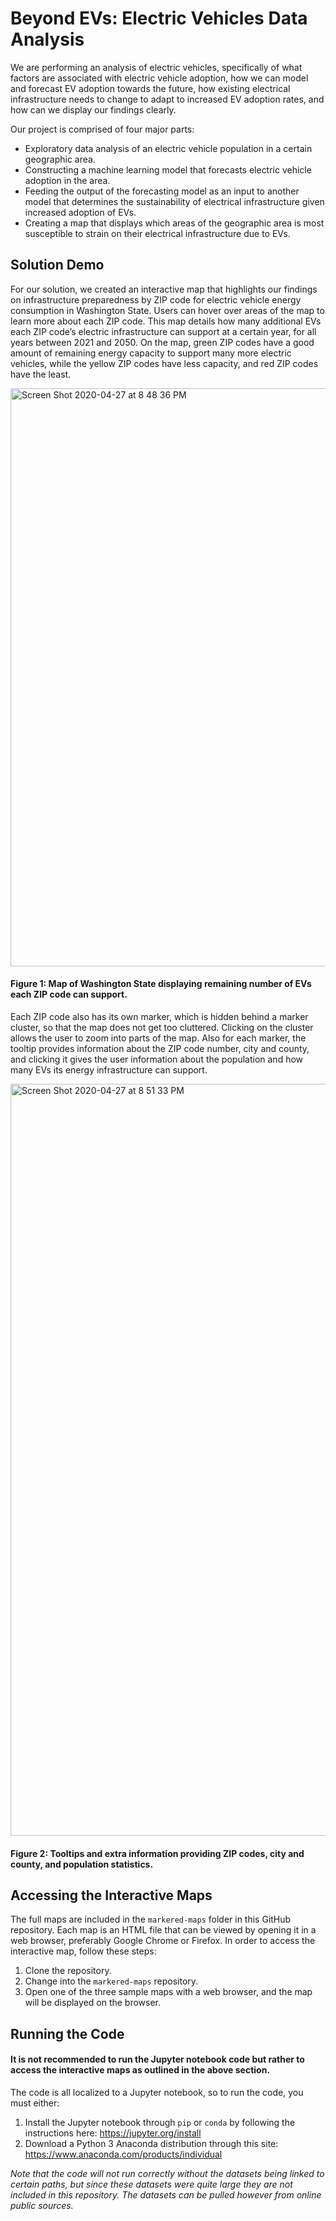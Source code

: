 # Beyond EVs: Electric Vehicles Data Analysis

We are performing an analysis of electric vehicles, specifically of what factors are associated with electric vehicle adoption, how we can model and forecast EV adoption towards the future, how existing electrical infrastructure needs to change to adapt to increased EV adoption rates, and how can we display our findings clearly.

Our project is comprised of four major parts:
- Exploratory data analysis of an electric vehicle population in a certain geographic area.
- Constructing a machine learning model that forecasts electric vehicle adoption in the area.
- Feeding the output of the forecasting model as an input to another model that determines the sustainability of electrical infrastructure given increased adoption of EVs.
- Creating a map that displays which areas of the geographic area is most susceptible to strain on their electrical infrastructure due to EVs.

## Solution Demo

For our solution, we created an interactive map that highlights our findings on infrastructure preparedness by ZIP code for electric vehicle energy consumption in Washington State. Users can hover over areas of the map to learn more about each ZIP code. This map details how many additional EVs each ZIP code’s electric infrastructure can support at a certain year, for all years between 2021 and 2050. On the map, green ZIP codes have a good amount of remaining energy capacity to support many more electric vehicles, while the yellow ZIP codes have less capacity, and red ZIP codes have the least.

<img width="925" alt="Screen Shot 2020-04-27 at 8 48 36 PM" src="https://user-images.githubusercontent.com/21212020/81616786-00262280-9399-11ea-9448-77020e1f0c60.png">

#### Figure 1: Map of Washington State displaying remaining number of EVs each ZIP code can support.

Each ZIP code also has its own marker, which is hidden behind a marker cluster, so that the map does not get too cluttered. Clicking on the cluster allows the user to zoom into parts of the map. Also for each marker, the tooltip provides information about the ZIP code number, city and county, and clicking it gives the user information about the population and how many EVs its energy infrastructure can support.

<img width="1203" alt="Screen Shot 2020-04-27 at 8 51 33 PM" src="https://user-images.githubusercontent.com/21212020/81616885-3368b180-9399-11ea-8011-9a406d45ddb0.png">

#### Figure 2: Tooltips and extra information providing ZIP codes, city and county, and population statistics.

## Accessing the Interactive Maps
The full maps are included in the `markered-maps` folder in this GitHub repository. Each map is an HTML file that can be viewed by opening it in a web browser, preferably Google Chrome or Firefox. In order to access the interactive map, follow these steps:

1. Clone the repository.
2. Change into the `markered-maps` repository.
3. Open one of the three sample maps with a web browser, and the map will be displayed on the browser.

## Running the Code

#### It is not recommended to run the Jupyter notebook code but rather to access the interactive maps as outlined in the above section.
The code is all localized to a Jupyter notebook, so to run the code, you must either:

1. Install the Jupyter notebook through `pip` or `conda` by following the instructions here: https://jupyter.org/install
2. Download a Python 3 Anaconda distribution through this site: https://www.anaconda.com/products/individual

*Note that the code will not run correctly without the datasets being linked to certain paths, but since these datasets were quite large they are not included in this repository. The datasets can be pulled however from online public sources.*


